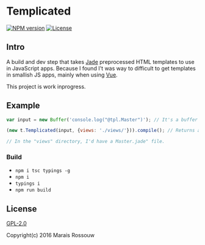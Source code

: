 Templicated
===========

[![NPM version](https://img.shields.io/npm/v/templicated.svg?style=flat-square)](https://www.npmjs.com/package/templicated)
[![License](https://img.shields.io/npm/l/templicated.svg?style=flat-square)](https://github.com/maraisr/templicated/blob/master/LICENSE.md)

## Intro
A build and dev step that takes [Jade](http://jade-lang.com/) preprocessed HTML templates to use in JavaScript apps. Because I found I't was way to difficult to get templates in smallish JS apps, mainly when using [Vue](http://vuejs.org/).

This project is work inprogress.

## Example
```JavaScript
var input = new Buffer('console.log("@tpl.Master")'); // It's a buffer because, that is what node.readFileSync would give me

(new t.Templicated(input, {views: './views/'})).compile(); // Returns a node Buffer with the new source file

// In the "views" directory, I'd have a Master.jade" file.
```

### Build
- `npm i tsc typings -g`
- `npm i`
- `typings i`
- `npm run build`

## License
[GPL-2.0](https://github.com/maraisr/templicated/blob/master/LICENSE.md)

Copyright(c) 2016 Marais Rossouw
